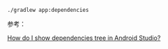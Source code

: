 `./gradlew app:dependencies`



参考：

[How do I show dependencies tree in Android Studio?](https://stackoverflow.com/questions/39008887/how-do-i-show-dependencies-tree-in-android-studio)